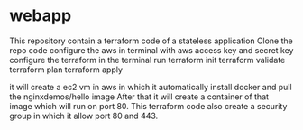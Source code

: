 # webapp
This repository contain a terraform code of a stateless application 
Clone the repo code
configure the aws in terminal with aws access key and secret key
configure the terraform in the terminal
run terraform init
terraform validate
terraform plan
terraform apply

it will create a ec2 vm in aws in which it automatically install docker and pull the nginxdemos/hello image
After that it will create a container of that image which will run on port 80.
This terraform code also create a security group in which it allow port 80 and 443.

